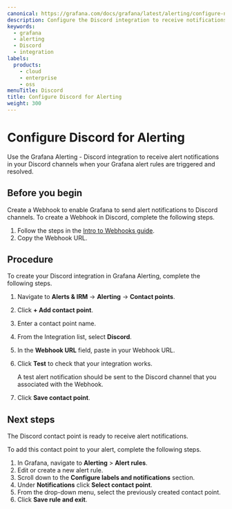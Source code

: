 ```yaml
---
canonical: https://grafana.com/docs/grafana/latest/alerting/configure-notifications/manage-contact-points/integrations/configure-discord/
description: Configure the Discord integration to receive notifications when your alerts are firing
keywords:
  - grafana
  - alerting
  - Discord
  - integration
labels:
  products:
    - cloud
    - enterprise
    - oss
menuTitle: Discord
title: Configure Discord for Alerting
weight: 300
---
```


# Configure Discord for Alerting

Use the Grafana Alerting - Discord integration to receive alert notifications in your Discord channels when your Grafana alert rules are triggered and resolved.

## Before you begin

Create a Webhook to enable Grafana to send alert notifications to Discord channels.
To create a Webhook in Discord, complete the following steps.
1. Follow the steps in the [Intro to Webhooks guide](https://support.discord.com/hc/en-us/articles/228383668-Intro-to-Webhooks).
1. Copy the Webhook URL.

## Procedure

To create your Discord integration in Grafana Alerting, complete the following steps.

1. Navigate to **Alerts & IRM** -> **Alerting** -> **Contact points**.
1. Click **+ Add contact point**.
1. Enter a contact point name.
1. From the Integration list, select **Discord**.
1. In the **Webhook URL** field, paste in your Webhook URL.
1. Click **Test** to check that your integration works.

    A test alert notification should be sent to the Discord channel that you associated with the Webhook.

1. Click **Save contact point**.

## Next steps

The Discord contact point is ready to receive alert notifications.

To add this contact point to your alert, complete the following steps.

1. In Grafana, navigate to **Alerting** > **Alert rules**.
1. Edit or create a new alert rule.
1. Scroll down to the **Configure labels and notifications** section.
1. Under **Notifications** click **Select contact point**.
1. From the drop-down menu, select the previously created contact point.
1. Click **Save rule and exit**.

